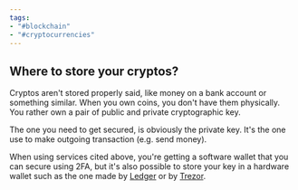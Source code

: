 ```yaml
---
tags:
- "#blockchain"
- "#cryptocurrencies"
---
```


## Where to store your cryptos? 

Cryptos aren't stored properly said, like money on a bank account or something similar. When you own coins, you don't have them physically. You rather own a pair of public and private cryptographic key. 

The one you need to get secured, is obviously the private key. It's the one use to make outgoing transaction (e.g. send money). 

When using services cited above, you're getting a software wallet that you can secure using 2FA, but it's also possible to store your key in a hardware wallet such as the one made by [Ledger](https://www.ledger.com/) or by [Trezor](https://trezor.io/). 
